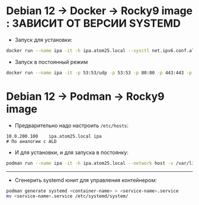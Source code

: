 # Debian 12 -> Docker -> Rocky9 image : ЗАВИСИТ ОТ ВЕРСИИ SYSTEMD

 - Запуск для установки:
```bash
docker run --name ipa -it -h ipa.atom25.local --sysctl net.ipv6.conf.all.disable_ipv6=0 -v /sys/fs/cgroup:/sys/fs/cgroup -v ./ipa-data:/data:Z freeipa/freeipa-server:rocky-9
```
 - Запуск в постоянный режим
```bash
docker run --name ipa -it -p 53:53/udp -p 53:53 -p 80:80 -p 443:443 -p 389:389 -p 636:636 -p 88:88 -p 464:464 -p 88:88/udp -p 464:464/udp -p 123:123/udp -h ipa.atom25.local --sysctl net.ipv6.conf.all.disable_ipv6=0 -v /sys/fs/cgroup:/sys/fs/cgroup -v ./ipa-data:/data:Z freeipa/freeipa-server:rocky-9
```

# Debian 12 -> Podman -> Rocky9 image

 - Предварительно надо настроить `/etc/hosts`:
```hosts
10.0.200.100    ipa.atom25.local ipa
# По аналогии с ALD
```

 - И для установки, и для запуска в постоянку:
```bash
podman run --name ipa -it -h ipa.atom25.local --network host -v /var/lib/ipa-data:/data:Z freeipa/freeipa-server:rocky-9
```

---

 - Сгенерить systemd юнит для управления контейнером:
```bash
podman generate systemd <container-name> > <service-name>.service
mv <service-name>.service /etc/systemd/system/
```